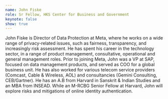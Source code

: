 ```yaml
---
name: John Fiske
role: Sr Fellow, HKS Center for Business and Government
keynote: false
show: true
---
```


John Fiske is Director of Data Protection at Meta, where he works on a wide range of privacy-related issues, such as fairness, transparency, and increasingly risk assessment. He has spent his career in the technology sector, in a range of product management, consultative, operational and general management roles. Prior to joining Meta, John was a VP at SAP, focused on data management products, and served as COO for a global business unit. He has also worked for various telecom service providers (Comcast, Cable &amp; Wireless, AOL) and consultancies (Gemini Consulting, CEB/Gartner). He has an A.B from Harvard in Sanskrit &amp; Indian Studies and an MBA from INSEAD. While an M-RCBG Senior Fellow at Harvard, John will explore risks and mitigations of online identity authentication.